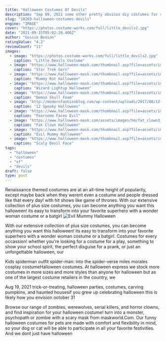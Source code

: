 ```yaml
---
title: "Halloween Costumes Of Devils"
description: "Sep 09, 2021 some other pretty obvious diy costumes for couples that want to celebrate halloween with one another that are total classics are options such as a nurse & doctor, devils, angels (or a"
slug: "18269-halloween-costumes-devils"
engine: "IMAGE"
cover: "https://photos.costume-works.com/full/little_devils2.jpg"
date: "2021-09-15T05:02:20.406Z"
author: "Gussie Benson"
ratingValue: "4.2"
reviewCount: "11"
images:
  - image: "https://photos.costume-works.com/full/little_devils2.jpg"
    caption: "Little Devils Costume"
  - image: "https://www.halloween-mask.com/thumbnail.asp?file=assets/images/tots/19/star_trek_gorn_alien_tots.png&maxx=500&maxy=0"
    caption: "Star Trek Gorn"
  - image: "https://www.halloween-mask.com/thumbnail.asp?file=assets/images/ferscpestud/09/Mummy%20rot/mummy_rot_l.jpg&maxx=500&maxy=0"
    caption: "Mummy Rot Halloween"
  - image: "https://www.halloween-mask.com/thumbnail.asp?file=assets/images/morb/13/wizard_lightup_m37331morb.jpg&maxx=500&maxy=0"
    caption: "Wizard Lightup Halloween"
  - image: "https://www.halloween-mask.com/thumbnail.asp?file=assets/images/arvl/demon_skull_fac102.jpg&maxx=500&maxy=0"
    caption: "Demon Skull Foam"
  - image: "http://modernfashionblog.com/wp-content/uploads/2017/08/12-Spooky-Halloween-Devil-Makeup-Ideas-For-Girls-Women-2017-8.jpg"
    caption: "12 Spooky Halloween"
  - image: "https://www.halloween-mask.com/thumbnail.asp?file=assets/images/mor12/fearsome_faces_evil_clown_fw93218cmor.jpg&maxx=500&maxy=0"
    caption: "Fearsome Faces Evil"
  - image: "https://www.halloween-mask.com/assets/images/hm/fat_clown3_hm119.jpg"
    caption: "Fat Clown Halloween"
  - image: "https://www.halloween-mask.com/thumbnail.asp?file=assets/images/grprev/12/evil_mummy_26364grprv.jpg&maxx=500&maxy=0"
    caption: "Evil Mummy Halloween"
  - image: "https://www.halloween-mask.com/thumbnail.asp?file=assets/images/hm/devil_hm146.jpg&maxx=500&maxy=0"
    caption: "Scaly Devil Face"
tags:
  - "halloween"
  - "costumes"
  - "of"
  - "devils"
draft: false
type: post
---
```


Renaissance themed costumes are at an all-time height of popularity, except maybe back when they werent even a costume and people dressed like that every day! with hit shows like game of thrones. With our extensive collection of plus size costumes, you can become anything you want this halloween! its easy to transform into your favorite superhero with a wonder woman costume or a batgirl
![Evil Mummy Halloween](https://www.halloween-mask.com/thumbnail.asp?file=assets/images/grprev/12/evil_mummy_26364grprv.jpg&maxx=500&maxy=0 "Evil Mummy Halloween")

With our extensive collection of plus size costumes, you can become anything you want this halloween! its easy to transform into your favorite superhero with a wonder woman costume or a batgirl. Costumes for every occassion! whether you&#39;re looking for a costume for a play, something to show your school spirit, the perfect disguise for a prank, or just an unforgettable halloween, our
<!--inArticleAds-->

<!--galleryOne-->

Kids spiderman outfit spider-man: into the spider-verse miles morales cosplay costumeHalloween costumes. At halloween express we stock more costumes in more sizes and more styles than anyone for halloween but as one of the largest costume retailers in the country, we
<!--inArticleAds-->

<!--galleryTwo-->

Aug 19, 2021 trick-or-treating, halloween parties, costumes, carving pumpkins, and haunted housesif you grew up celebrating halloween this is likely how you envision october 31
<!--galleryThree-->

Browse our range of zombies, werewolves, serial killers, and horror clowns, and find inspiration for your halloween costume! turn into a monster, psychopath or zombie with a scary mask from maskworld.Com. Our funny halloween costumes for pets are made with comfort and flexibility in mind, so your dog or cat will be able to participate in all your favorite festivities. And we dont just have halloween